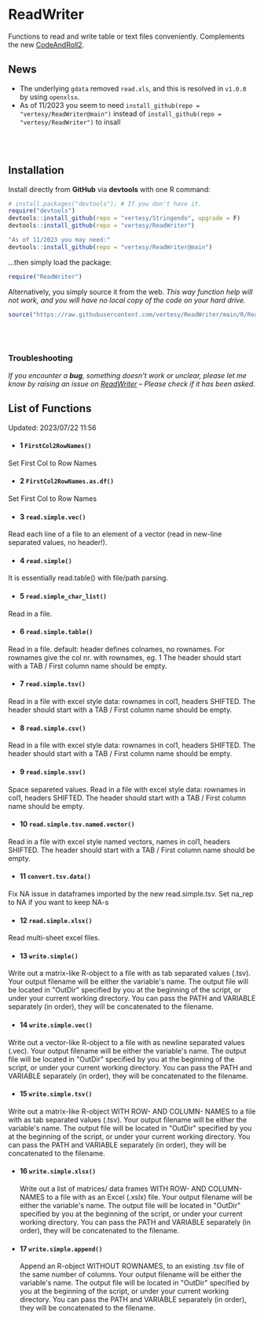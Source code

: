 # ReadWriter
Functions to read and write table or text files conveniently. 
Complements the new [CodeAndRoll2](https://github.com/vertesy/CodeAndRoll2). 


## News

- The underlying `gdata` removed `read.xls`, and this is resolved in `v1.0.0` by using `openxlsx`.
- As of 11/2023 you seem to need `install_github(repo = "vertesy/ReadWriter@main")` instead of `install_github(repo = "vertesy/ReadWriter")` to insall

<br><br>

## Installation

Install directly from **GitHub** via **devtools** with one R command:

```R
# install.packages("devtools"); # If you don't have it.
require("devtools")
devtools::install_github(repo = "vertesy/Stringendo", upgrade = F)
devtools::install_github(repo = "vertesy/ReadWriter")

"As of 11/2023 you may need:"
devtools::install_github(repo = "vertesy/ReadWriter@main")
```

...then simply load the package:

```R
require("ReadWriter")
```

Alternatively, you simply source it from the web. 
*This way function help will not work, and you will have no local copy of the code on your hard drive.*

```r
source("https://raw.githubusercontent.com/vertesy/ReadWriter/main/R/ReadWriter.R")
```

<br><br>

### Troubleshooting

*If you encounter a **bug**, something doesn't work or unclear, please let me know by raising an issue on [ReadWriter](https://github.com/vertesy/ReadWriter/issues) – Please check if it has been asked.*

## List of Functions
Updated: 2023/07/22 11:56
- #### 1 `FirstCol2RowNames()`
Set First Col to Row Names

- #### 2 `FirstCol2RowNames.as.df()`
Set First Col to Row Names

- #### 3 `read.simple.vec()`
Read each line of a file to an element of a vector (read in new-line separated values, no header!).

- #### 4 `read.simple()`
It is essentially read.table() with file/path parsing.

- #### 5 `read.simple_char_list()`
Read in a file.

- #### 6 `read.simple.table()`
Read in a file. default: header defines colnames, no rownames.  For rownames give the col nr. with rownames, eg. 1 The header should start  with a TAB / First column name should be empty.

- #### 7 `read.simple.tsv()`
Read in a file with excel style data: rownames in col1,  headers SHIFTED. The header should start with a TAB / First column name  should be empty.

- #### 8 `read.simple.csv()`
Read in a file with excel style data: rownames in col1,  headers SHIFTED. The header should start with a TAB / First column name  should be empty.

- #### 9 `read.simple.ssv()`
Space separeted values. Read in a file with excel style data:  rownames in col1, headers SHIFTED. The header should start with a  TAB / First column name should be empty.

- #### 10 `read.simple.tsv.named.vector()`
Read in a file with excel style named vectors, names in col1,  headers SHIFTED. The header should start with a TAB / First column name  should be empty.

- #### 11 `convert.tsv.data()`
Fix NA issue in dataframes imported by the new read.simple.tsv.  Set na_rep to NA if you want to keep NA-s

- #### 12 `read.simple.xlsx()`
Read multi-sheet excel files. 

- #### 13 `write.simple()`
Write out a matrix-like R-object to a file with as tab separated    values (.tsv). Your output filename will be either the variable's name. The    output file will be located in "OutDir" specified by you at the beginning    of the script, or under your current working directory. You can pass the PATH and VARIABLE separately (in order), they will be concatenated to the filename.

- #### 14 `write.simple.vec()`
Write out a vector-like R-object to a file with as newline    separated values (.vec). Your output filename will be either the variable's    name. The output file will be located in "OutDir" specified by you at the beginning of the script, or under your current working directory. You can    pass the PATH and VARIABLE separately (in order), they will be concatenated to the filename.

- #### 15 `write.simple.tsv()`
Write out a matrix-like R-object WITH ROW- AND COLUMN- NAMES to a file with as tab separated  values (.tsv). Your output filename will be either the variable's name. The output file will be  located in "OutDir" specified by you at the beginning of the script, or under your current  working directory. You can pass the PATH and VARIABLE separately (in order), they will be concatenated to the filename.

- #### 16 `write.simple.xlsx()`
  Write out a list of matrices/ data frames WITH ROW- AND COLUMN-NAMES to a file with as an Excel (.xslx) file. Your output filename will be    either the variable's name. The output file will be located in "OutDir" specified by you at the beginning of the script, or under your current    working directory. You can pass the PATH and VARIABLE separately (in order), they will be concatenated to the filename.

- #### 17 `write.simple.append()`
   Append an R-object WITHOUT ROWNAMES, to an existing .tsv file of the same number of columns. Your output filename will be either the variable's name. The output file will be located in "OutDir" specified by you at the beginning of the script, or under your current working directory. You can pass the PATH and VARIABLE separately (in order), they will be concatenated to the filename.

  
